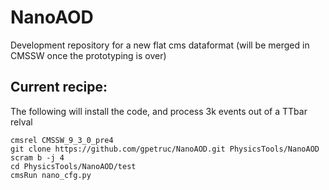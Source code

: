 # NanoAOD
Development repository for a new flat cms dataformat (will be merged in CMSSW once the prototyping is over)

## Current recipe:
The following will install the code, and process 3k events out of a TTbar relval

    cmsrel CMSSW_9_3_0_pre4
    git clone https://github.com/gpetruc/NanoAOD.git PhysicsTools/NanoAOD
    scram b -j 4
    cd PhysicsTools/NanoAOD/test
    cmsRun nano_cfg.py
    
